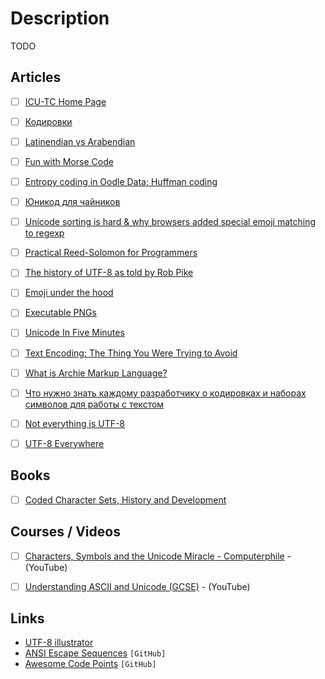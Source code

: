 # Description

TODO


## Articles

- [ ] [ICU-TC Home Page](https://icu.unicode.org/)
- [ ] [Кодировки](https://habr.com/ru/post/107679/)
- [ ] [Latinendian vs Arabendian](https://theorangeduck.com/page/latinendian-arabendian)
- [ ] [Fun with Morse Code](https://apfelmus.nfshost.com/articles/fun-with-morse-code.html)
- [ ] [Entropy coding in Oodle Data: Huffman coding](https://fgiesen.wordpress.com/2021/08/30/entropy-coding-in-oodle-data-huffman-coding/)
- [ ] [Юникод для чайников](https://habr.com/ru/post/135913/)
- [ ] [Unicode sorting is hard & why browsers added special emoji matching to regexp](https://devlog.hexops.com/2021/unicode-sorting-why-browsers-added-special-emoji-matching)
- [ ] [Practical Reed-Solomon for Programmers](https://berthub.eu/articles/posts/reed-solomon-for-programmers/)
- [ ] [The history of UTF-8 as told by Rob Pike](http://doc.cat-v.org/bell_labs/utf-8_history)
- [ ] [Emoji under the hood](https://tonsky.me/blog/emoji/)
- [ ] [Executable PNGs](https://djharper.dev/post/2020/12/26/executable-pngs/)
- [ ] [Unicode In Five Minutes](https://richardjharris.github.io/unicode-in-five-minutes.html)
- [ ] [Text Encoding: The Thing You Were Trying to Avoid](https://pboyd.io/posts/text-encoding/)
- [ ] [What is Archie Markup Language?](http://archieml.org/)
- [ ] [Что нужно знать каждому разработчику о кодировках и наборах символов для работы с текстом](https://habr.com/ru/post/158639/)
- [ ] [Not everything is UTF-8](https://octobus.net/blog/2020-06-05-not-everything-is-utf8.html)
- [ ] [UTF-8 Everywhere](http://utf8everywhere.org/#)


## Books

- [ ] [Coded Character Sets, History and Development](https://textfiles.meulie.net/bitsaved/Books/Mackenzie_CodedCharSets.pdf)


## Courses / Videos

- [ ] [Characters, Symbols and the Unicode Miracle - Computerphile](https://youtu.be/MijmeoH9LT4) - (YouTube)
- [ ] [Understanding ASCII and Unicode (GCSE)](https://youtu.be/5aJKKgSEUnY) - (YouTube)


## Links

- [UTF-8 illustrator](https://utf-8-illustrator.com/#)
- [ANSI Escape Sequences](https://gist.github.com/fnky/458719343aabd01cfb17a3a4f7296797) `[GitHub]`
- [Awesome Code Points](https://github.com/Codepoints/awesome-codepoints) `[GitHub]`
